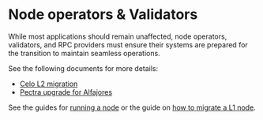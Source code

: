# Node operators & Validators

While most applications should remain unaffected, node operators, validators, and RPC providers must ensure their systems are prepared for the transition to maintain seamless operations.

See the following documents for more details:

* [Celo L2 migration](../notices/l2-migration.md)
* [Pectra upgrade for Alfajores](../notices/pectra-upgrade.md)

See the guides for [running a node](./run-node.md) or the guide on [how to migrate a L1 node](./migrate-node.md).
